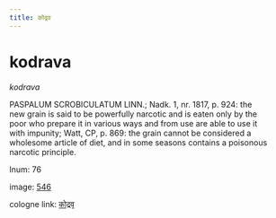 ```yaml
---
title: कोद्रव
---
```


# kodrava

<i>kodrava</i>  <div n="P" /><bot>PASPALUM SCROBICULATUM LINN.</bot>; Nadk. 1, nr. 1817, p. 924: the <div n="lb" />new grain is said to be powerfully narcotic and is eaten only by the <div n="lb" />poor who prepare it in various ways and from use are able to use it <div n="lb" />with impunity; Watt, CP, p. 869: the grain cannot be considered a <div n="lb" />wholesome article of diet, and in some seasons contains a poisonous <div n="lb" />narcotic principle.

lnum: 76

image: [546](https://www.sanskrit-lexicon.uni-koeln.de/scans/csl-apidev/servepdf.php?dict=snp&page=546)

cologne link: [कोद्रव](https://sanskrit-lexicon.uni-koeln.de/scans/csl-apidev/getword.php?dict=snp&key=कोद्रव)

